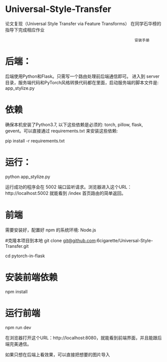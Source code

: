 # Universal-Style-Transfer
论文复现（Universal Style Transfer via Feature Transforms） 在同学石华榜的指导下完成相应作业
                                                              
                                                              安装手册

# 后端：
后端使用Python和Flask。只需写一个路由处理前后端通信即可。 进入到 server 目录，服务端代码和PyTorch风格转换代码都在里面，启动服务端的脚本文件是: app_stylize.py

# 依赖
确保本机安装了Python3.7, 以下这些依赖是必须的: torch, pillow, flask, gevent。可以直接通过 requirements.txt 来安装这些依赖:

pip install -r requirements.txt

# 运行：
python app_stylize.py

运行成功的程序会在 5002 端口监听请求。浏览器进入这个URL：http://localhost:5002 就能看到 /index 首页路由的简单返回。

# 前端
需要安装好，配置好 npm 的系统环境:
Node.js

#克隆本项目到本地
git clone git@github.com:6cigarette/Universal-Style-Transfer.git

cd pytorch-in-flask

# 安装前端依赖
npm install

# 运行前端
npm run dev

在浏览器打开这个URL：http://localhost:8080，就能看到前端界面，并且能跟后端完美通信。

如果只想在后端上看效果，可以直接把想要的图片导入
